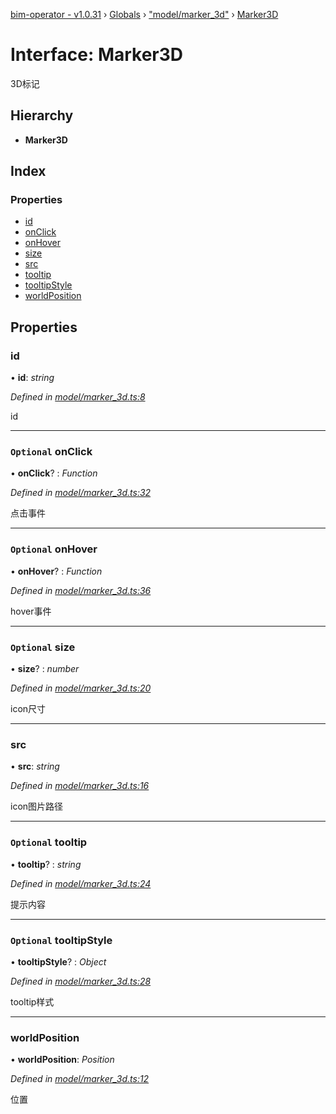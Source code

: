 [bim-operator - v1.0.31](../README.md) › [Globals](../globals.md) › ["model/marker_3d"](../modules/_model_marker_3d_.md) › [Marker3D](_model_marker_3d_.marker3d.md)

# Interface: Marker3D

3D标记

## Hierarchy

* **Marker3D**

## Index

### Properties

* [id](_model_marker_3d_.marker3d.md#id)
* [onClick](_model_marker_3d_.marker3d.md#optional-onclick)
* [onHover](_model_marker_3d_.marker3d.md#optional-onhover)
* [size](_model_marker_3d_.marker3d.md#optional-size)
* [src](_model_marker_3d_.marker3d.md#src)
* [tooltip](_model_marker_3d_.marker3d.md#optional-tooltip)
* [tooltipStyle](_model_marker_3d_.marker3d.md#optional-tooltipstyle)
* [worldPosition](_model_marker_3d_.marker3d.md#worldposition)

## Properties

###  id

• **id**: *string*

*Defined in [model/marker_3d.ts:8](https://github.com/youkaisteve/bim-operator/blob/ed18f99/src/model/marker_3d.ts#L8)*

id

___

### `Optional` onClick

• **onClick**? : *Function*

*Defined in [model/marker_3d.ts:32](https://github.com/youkaisteve/bim-operator/blob/ed18f99/src/model/marker_3d.ts#L32)*

点击事件

___

### `Optional` onHover

• **onHover**? : *Function*

*Defined in [model/marker_3d.ts:36](https://github.com/youkaisteve/bim-operator/blob/ed18f99/src/model/marker_3d.ts#L36)*

hover事件

___

### `Optional` size

• **size**? : *number*

*Defined in [model/marker_3d.ts:20](https://github.com/youkaisteve/bim-operator/blob/ed18f99/src/model/marker_3d.ts#L20)*

icon尺寸

___

###  src

• **src**: *string*

*Defined in [model/marker_3d.ts:16](https://github.com/youkaisteve/bim-operator/blob/ed18f99/src/model/marker_3d.ts#L16)*

icon图片路径

___

### `Optional` tooltip

• **tooltip**? : *string*

*Defined in [model/marker_3d.ts:24](https://github.com/youkaisteve/bim-operator/blob/ed18f99/src/model/marker_3d.ts#L24)*

提示内容

___

### `Optional` tooltipStyle

• **tooltipStyle**? : *Object*

*Defined in [model/marker_3d.ts:28](https://github.com/youkaisteve/bim-operator/blob/ed18f99/src/model/marker_3d.ts#L28)*

tooltip样式

___

###  worldPosition

• **worldPosition**: *Position*

*Defined in [model/marker_3d.ts:12](https://github.com/youkaisteve/bim-operator/blob/ed18f99/src/model/marker_3d.ts#L12)*

位置
